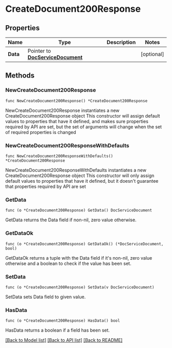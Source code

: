 # CreateDocument200Response

## Properties

Name | Type | Description | Notes
------------ | ------------- | ------------- | -------------
**Data** | Pointer to [**DocServiceDocument**](DocServiceDocument.md) |  | [optional] 

## Methods

### NewCreateDocument200Response

`func NewCreateDocument200Response() *CreateDocument200Response`

NewCreateDocument200Response instantiates a new CreateDocument200Response object
This constructor will assign default values to properties that have it defined,
and makes sure properties required by API are set, but the set of arguments
will change when the set of required properties is changed

### NewCreateDocument200ResponseWithDefaults

`func NewCreateDocument200ResponseWithDefaults() *CreateDocument200Response`

NewCreateDocument200ResponseWithDefaults instantiates a new CreateDocument200Response object
This constructor will only assign default values to properties that have it defined,
but it doesn't guarantee that properties required by API are set

### GetData

`func (o *CreateDocument200Response) GetData() DocServiceDocument`

GetData returns the Data field if non-nil, zero value otherwise.

### GetDataOk

`func (o *CreateDocument200Response) GetDataOk() (*DocServiceDocument, bool)`

GetDataOk returns a tuple with the Data field if it's non-nil, zero value otherwise
and a boolean to check if the value has been set.

### SetData

`func (o *CreateDocument200Response) SetData(v DocServiceDocument)`

SetData sets Data field to given value.

### HasData

`func (o *CreateDocument200Response) HasData() bool`

HasData returns a boolean if a field has been set.


[[Back to Model list]](../README.md#documentation-for-models) [[Back to API list]](../README.md#documentation-for-api-endpoints) [[Back to README]](../README.md)


